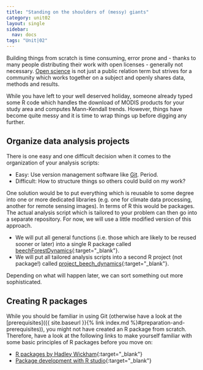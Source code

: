 ```yaml
---
title: "Standing on the shoulders of (messy) giants"
category: unit02
layout: single
sidebar:
  nav: docs
tags: "Unit|02"
---
```


Building things from scratch is time consuming, error prone and - thanks to many people distributing their work with open licenses - generally not necessary. [Open science](https://os.helmholtz.de/) is not just a public relation term but strives for a community which works together on a subject and openly shares data, methods and results.

While you have left to your well deserved holiday, someone already typed some R code which handles the download of MODIS products for your study area and computes Mann-Kendall trends. However, things have become quite messy and it is time to wrap things up before digging any further.


## Organize data analysis projects

There is one easy and one difficult decision when it comes to the organization of your analysis scripts:
* Easy: Use version management software like [Git](https://git-scm.com/). Period.
* Difficult: How to structure things so others could build on my work?

One solution would be to put everything which is reusable to some degree into one or more dedicated libraries (e.g. one for climate data processing, another for remote sensing images). In terms of R this would be packages. The actual analysis script which is tailored to your problem can then go into a separate repository. For now, we will use a little modified version of this approach.

* We will put all general functions (i.e. those which are likely to be reused sooner or later) into a single R package called [beechForestDynamics](https://github.com/marburg-open-courseware/beechForestDynamics){:target="_blank"}.
* We will put all tailored analysis scripts into a second R project (not package!) called [project_beech_dynamics](https://github.com/marburg-open-courseware/project_beech_dynamics){:target="_blank"}.

Depending on what will happen later, we can sort something out more sophisticated.



## Creating R packages

While you should be familiar in using Git (otherwise have a look at the [prerequisites]({{ site.baseurl }}{% link index.md %}#preparation-and-prerequisites)), you might not have created an R package from scratch. Therefore, have a look at the following links to make yourself familiar with some basic principles of R packages before you move on:

* [R packages by Hadley Wickham](http://r-pkgs.had.co.nz/tests.html){:target="_blank"}
* [Package development with R studio](https://support.rstudio.com/hc/en-us/sections/200130627-Package-Development){:target="_blank"}